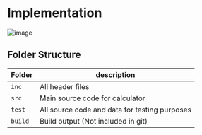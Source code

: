 # Implementation
![image](https://user-images.githubusercontent.com/80376117/114810747-57631d00-9dca-11eb-8055-f0c6473d6bdf.png)

## Folder Structure
Folder        | description
--------------| ----------------------------------------------
`inc`         | All header files
`src`         | Main source code for calculator
`test`        | All source code and data for testing purposes
`build`       | Build output (Not included in git)

